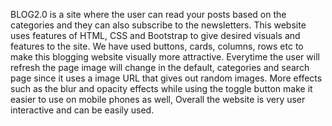 BLOG2.0 is a site where the user can read your posts based on the categories and they can also subscribe to the newsletters. This website uses features of HTML, CSS and Bootstrap to give desired visuals and features to the site. We have used buttons, cards, columns, rows etc to make this blogging website visually more attractive. Everytime the user will refresh the page image will change in the default, categories and search page since it uses a image URL that gives out random images. More effects such as the blur and opacity effects while using the toggle button make it easier to use on mobile phones as well, Overall the website is very user interactive and can be easily used. 
